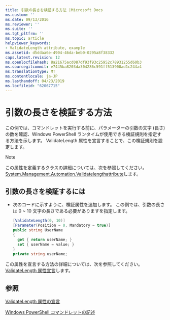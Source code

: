```yaml
---
title: 引数の長さを検証する方法 |Microsoft Docs
ms.custom: ''
ms.date: 09/13/2016
ms.reviewer: ''
ms.suite: ''
ms.tgt_pltfrm: ''
ms.topic: article
helpviewer_keywords:
- ValidateLength attribute, example
ms.assetid: d5ddaa6e-4904-46da-beb0-0295a8f38332
caps.latest.revision: 12
ms.openlocfilehash: 8a21675acd087df93f93c25952c78931255d60b3
ms.sourcegitcommit: e7445ba8203da304286c591ff513900ad1c244a4
ms.translationtype: MT
ms.contentlocale: ja-JP
ms.lasthandoff: 04/23/2019
ms.locfileid: "62067715"
---
```

# <a name="how-to-validate-the-argument-length"></a>引数の長さを検証する方法

この例では、コマンドレットを実行する前に、パラメーターの引数の文字 (長さ) の数を確認、Windows PowerShell ランタイムが使用できる検証規則を指定する方法を示します。 ValidateLength 属性を宣言することで、この検証規則を設定します。

> [!NOTE]
> この属性を定義するクラスの詳細については、次を参照してください。 [System.Management.Automation.Validatelengthattribute](/dotnet/api/System.Management.Automation.ValidateLengthAttribute)します。

## <a name="to-validate-the-argument-length"></a>引数の長さを検証するには

- 次のコードに示すように、検証属性を追加します。 この例では、引数の長さは 0 ~ 10 文字の長さである必要がありますを指定します。

    ```csharp
    [ValidateLength(0, 10)]
    [Parameter(Position = 0, Mandatory = true)]
    public string UserName
    {
      get { return userName; }
      set { userName = value; }
    }
    private string userName;
    ```

この属性を宣言する方法の詳細については、次を参照してください。 [ValidateLength 属性宣言](./validatelength-attribute-declaration.md)します。

## <a name="see-also"></a>参照

[ValidateLength 属性の宣言](./validatelength-attribute-declaration.md)

[Windows PowerShell コマンドレットの記述](./writing-a-windows-powershell-cmdlet.md)
